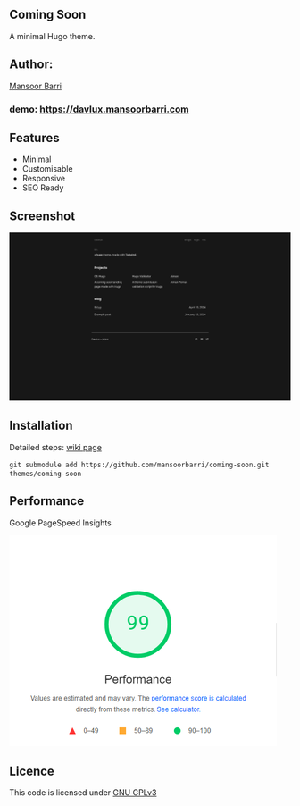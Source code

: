 ## Coming Soon

A minimal Hugo theme.

## Author:

[Mansoor Barri](https://mansoorbarri.com)

### demo: https://davlux.mansoorbarri.com

## Features

- Minimal 
- Customisable 
- Responsive
- SEO Ready 

## Screenshot

![Screenshot of the demo site](https://raw.githubusercontent.com/mansoorbarri/davlux/main/images/screenshot.png)

## Installation

Detailed steps: [wiki page](https://davlux.mansoorbarri.com/wiki/)

```git
git submodule add https://github.com/mansoorbarri/coming-soon.git themes/coming-soon
```

## Performance

Google PageSpeed Insights

![Screenshot of the result](https://raw.githubusercontent.com/mansoorbarri/davlux/main/images/pagespeed.png)

## Licence

This code is licensed under [GNU GPLv3](https://github.com/mansoorbarri/coming-soon/blob/main/LICENCE)
